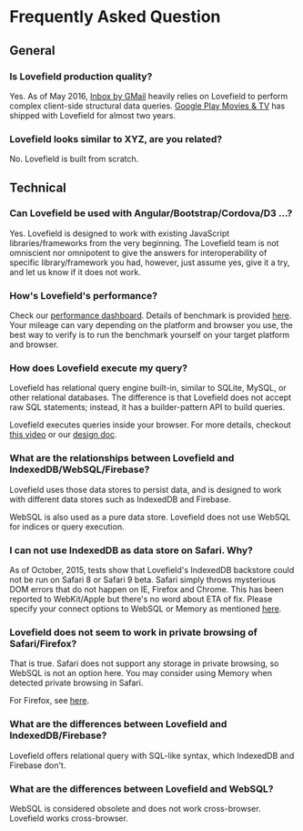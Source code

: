 # Frequently Asked Question


## General

### Is Lovefield production quality?

Yes. As of May 2016, [Inbox by GMail](inbox.google.com) heavily relies on
Lovefield to perform complex client-side structural data queries.
[Google Play Movies & TV](
https://chrome.google.com/webstore/detail/google-play-movies-tv/gdijeikdkaembjbdobgfkoidjkpbmlkd)
has shipped with Lovefield for almost two years.

### Lovefield looks similar to XYZ, are you related?

No. Lovefield is built from scratch.


## Technical

### Can Lovefield be used with Angular/Bootstrap/Cordova/D3 ...?

Yes. Lovefield is designed to work with existing JavaScript libraries/frameworks
from the very beginning. The Lovefield team is not omniscient nor omnipotent to
give the answers for interoperability of specific library/framework you had,
however, just assume yes, give it a try, and let us know if it does not work.

### How's Lovefield's performance?

Check our [performance dashboard](https://google.github.io/lovefield/dashboard/src/dashboard.html).
Details of benchmark is provided [here](https://github.com/google/lovefield/tree/master/perf).
Your mileage can vary depending on the platform and browser you use, the best way
to verify is to run the benchmark yourself on your target platform and browser.

### How does Lovefield execute my query?

Lovefield has relational query engine built-in, similar to SQLite, MySQL, or
other relational databases. The difference is that Lovefield does not accept raw
SQL statements; instead, it has a builder-pattern API to build queries.

Lovefield executes queries inside your browser. For more details, checkout
[this video](https://youtu.be/wRiI4p5Uk4E?t=750) or our
[design doc](https://github.com/google/lovefield/blob/master/docs/dd/04_query_engine.md).

### What are the relationships between Lovefield and IndexedDB/WebSQL/Firebase?

Lovefield uses those data stores to persist data, and is designed to work
with different data stores such as IndexedDB and Firebase.

WebSQL is also used as a pure data store. Lovefield does not use WebSQL for
indices or query execution.

### I can not use IndexedDB as data store on Safari. Why?

As of October, 2015, tests show that Lovefield's IndexedDB backstore could
not be run on Safari 8 or Safari 9 beta. Safari simply throws mysterious DOM
errors that do not happen on IE, Firefox and Chrome. This has been reported
to WebKit/Apple but there's no word about ETA of fix. Please specify your
connect options to WebSQL or Memory as mentioned [here](spec/02_data_store.md).

### Lovefield does not seem to work in private browsing of Safari/Firefox?

That is true. Safari does not support any storage in private browsing, so WebSQL
is not an option here. You may consider using Memory when detected private
browsing in Safari.

For Firefox, see [here](https://bugzilla.mozilla.org/show_bug.cgi?id=781982).

### What are the differences between Lovefield and IndexedDB/Firebase?

Lovefield offers relational query with SQL-like syntax, which IndexedDB and
Firebase don't.

### What are the differences between Lovefield and WebSQL?

WebSQL is considered obsolete and does not work cross-browser. Lovefield works
cross-browser.
